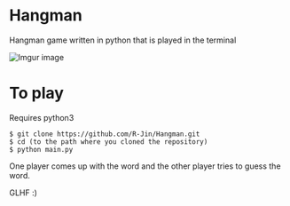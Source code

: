 # Hangman 
Hangman game written in python that is played in the terminal

![Imgur image](https://i.imgur.com/lsQr6YA.gif)

# To play
Requires python3 

```
$ git clone https://github.com/R-Jin/Hangman.git
$ cd (to the path where you cloned the repository)
$ python main.py
```
One player comes up with the word and the other player tries to guess the word.

GLHF :)
